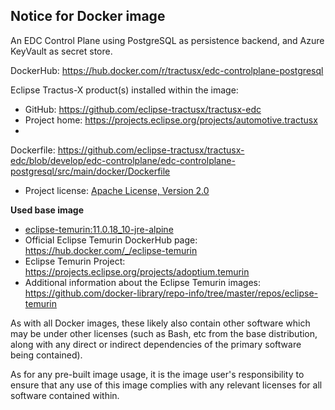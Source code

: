 ## Notice for Docker image

An EDC Control Plane using PostgreSQL as persistence backend, and Azure KeyVault as secret store.

DockerHub: https://hub.docker.com/r/tractusx/edc-controlplane-postgresql

Eclipse Tractus-X product(s) installed within the image:

- GitHub: https://github.com/eclipse-tractusx/tractusx-edc
- Project home: https://projects.eclipse.org/projects/automotive.tractusx
-
Dockerfile: https://github.com/eclipse-tractusx/tractusx-edc/blob/develop/edc-controlplane/edc-controlplane-postgresql/src/main/docker/Dockerfile
- Project license: [Apache License, Version 2.0](https://github.com/eclipse-tractusx/tractusx-edc/blob/develop/LICENSE)

**Used base image**

- [eclipse-temurin:11.0.18_10-jre-alpine](https://github.com/adoptium/containers)
- Official Eclipse Temurin DockerHub page: https://hub.docker.com/_/eclipse-temurin
- Eclipse Temurin Project: https://projects.eclipse.org/projects/adoptium.temurin
- Additional information about the Eclipse Temurin
  images: https://github.com/docker-library/repo-info/tree/master/repos/eclipse-temurin

As with all Docker images, these likely also contain other software which may be under other licenses (such as Bash, etc
from the base distribution, along with any direct or indirect dependencies of the primary software being contained).

As for any pre-built image usage, it is the image user's responsibility to ensure that any use of this image complies
with any relevant licenses for all software contained within.

